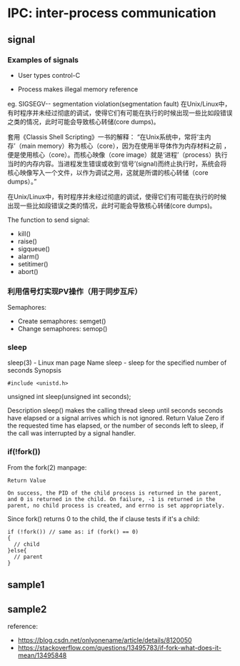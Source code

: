 # IPC: inter-process communication

## signal

### Examples of signals

- User types control-C

- Process makes illegal memory reference

eg. SIGSEGV-- segmentation violation(segmentation fault)
 在Unix/Linux中，有时程序并未经过彻底的调试，使得它们有可能在执行的时候出现一些比如段错误之类的情况，此时可能会导致核心转储(core dumps)。
 
套用《Classis Shell Scripting》一书的解释：
“在Unix系统中，常将‘主内存’（main memory）称为核心（core），因为在使用半导体作为内存材料之前 ，便是使用核心（core）。而核心映像（core image）就是‘进程’（process）执行当时的内存内容。当进程发生错误或收到‘信号’(signal)而终止执行时，系统会将核心映像写入一个文件，以作为调试之用，这就是所谓的核心转储（core dumps）。”

在Unix/Linux中，有时程序并未经过彻底的调试，使得它们有可能在执行的时候出现一些比如段错误之类的情况，此时可能会导致核心转储(core dumps)。
 
The function to send signal:
- kill()
- raise()
- sigqueue()
- alarm()
- setitimer()
- abort()

### 利用信号灯实现PV操作（用于同步互斥）

Semaphores:
- Create semaphores: semget()
- Change semaphores: semop()

### sleep
sleep(3) - Linux man page
Name
sleep - sleep for the specified number of seconds
Synopsis

```
#include <unistd.h>
```

unsigned int sleep(unsigned int seconds);

Description
sleep() makes the calling thread sleep until seconds seconds have elapsed or a signal arrives which is not ignored.
Return Value
Zero if the requested time has elapsed, or the number of seconds left to sleep, if the call was interrupted by a signal handler. 

### if(!fork())


From the fork(2) manpage:

    Return Value

    On success, the PID of the child process is returned in the parent, and 0 is returned in the child. On failure, -1 is returned in the parent, no child process is created, and errno is set appropriately.

Since fork() returns 0 to the child, the if clause tests if it's a child:
```
if (!fork()) // same as: if (fork() == 0)
{
  // child
}else{
  // parent
}
```

## sample1

## sample2


reference:
- https://blog.csdn.net/onlyonename/article/details/8120050
- https://stackoverflow.com/questions/13495783/if-fork-what-does-it-mean/13495848
